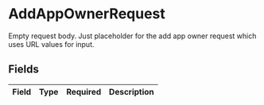 # AddAppOwnerRequest

Empty request body. Just placeholder for the add app owner request which uses URL values for input.


## Fields

| Field       | Type        | Required    | Description |
| ----------- | ----------- | ----------- | ----------- |